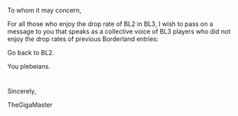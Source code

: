 To whom it may concern,

For all those who enjoy the drop rate of BL2 in BL3, I wish to pass on a message to you that speaks as a collective voice of BL3 players who did not enjoy the drop rates of previous Borderland entries:

Go back to BL2.

You plebeians.

#

Sincerely,

TheGigaMaster
